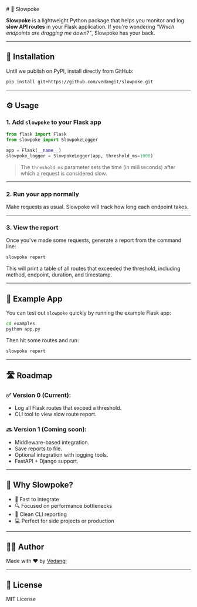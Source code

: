 <centre># 🐢 Slowpoke</centre>

**Slowpoke** is a lightweight Python package that helps you monitor and log **slow API routes** in your Flask application. If you're wondering _"Which endpoints are dragging me down?"_, Slowpoke has your back.

---

## 🚀 Installation

Until we publish on PyPI, install directly from GitHub:

```bash
pip install git+https://github.com/vedangit/slowpoke.git
```

---

## ⚙️ Usage

### 1. Add `slowpoke` to your Flask app

```python
from flask import Flask
from slowpoke import SlowpokeLogger

app = Flask(__name__)
slowpoke_logger = SlowpokeLogger(app, threshold_ms=1000)
```

> The `threshold_ms` parameter sets the time (in milliseconds) after which a request is considered slow.

---

### 2. Run your app normally

Make requests as usual. Slowpoke will track how long each endpoint takes.

---

### 3. View the report

Once you've made some requests, generate a report from the command line:

```bash
slowpoke report
```

This will print a table of all routes that exceeded the threshold, including method, endpoint, duration, and timestamp.

---

## 🧪 Example App

You can test out `slowpoke` quickly by running the example Flask app:

```bash
cd examples
python app.py
```

Then hit some routes and run:

```bash
slowpoke report
```

---

## 🛣️ Roadmap

### ✅ Version 0 (Current):
- Log all Flask routes that exceed a threshold.
- CLI tool to view slow route report.

### 🔜 Version 1 (Coming soon):
- Middleware-based integration.
- Save reports to file.
- Optional integration with logging tools.
- FastAPI + Django support.

---

## 🧠 Why Slowpoke?

- 🚀 Fast to integrate  
- 🔍 Focused on performance bottlenecks  
- 🧼 Clean CLI reporting  
- 💻 Perfect for side projects or production  

---

## 👩‍💻 Author

Made with ❤️ by [Vedangi](https://github.com/vedangit)

---

## 📄 License

MIT License
 
